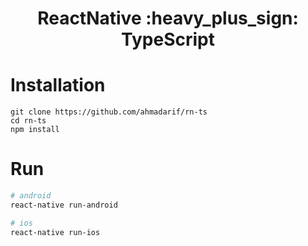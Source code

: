 <h1 align="center">
  ReactNative :heavy_plus_sign: TypeScript
</h1>

# Installation
```
git clone https://github.com/ahmadarif/rn-ts
cd rn-ts
npm install
```

# Run
```bash
# android
react-native run-android

# ios
react-native run-ios
```